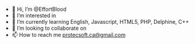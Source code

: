 - 👋 Hi, I’m @EffortBlood
- 👀 I’m interested in 
- 🌱 I’m currently learning English, Javascript, HTML5, PHP, Delphine, C++
- 💞️ I’m looking to collaborate on 
- 📫 How to reach me protecsoft.ca@gmail.com

<!---
EffortBlood/EffortBlood is a ✨ special ✨ repository because its `README.md` (this file) appears on your GitHub profile.
You can click the Preview link to take a look at your changes.
--->
